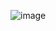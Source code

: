 ![image](https://github.com/42-Felipe-42/get_next_line/assets/150444132/8dfc6caf-cf70-4f35-a618-e8b284edc094)
